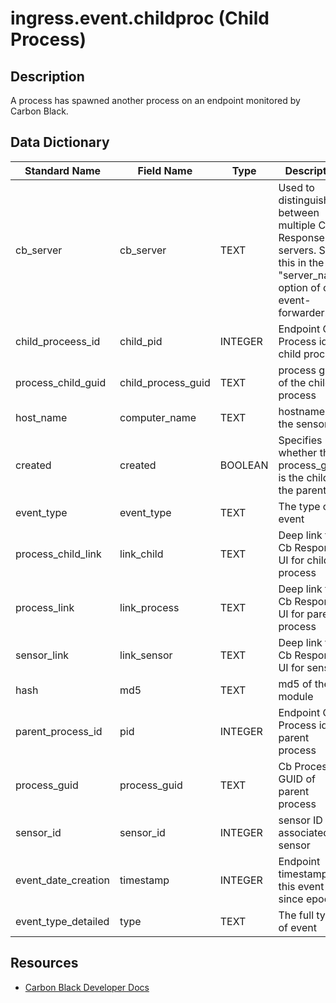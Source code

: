 # ingress.event.childproc (Child Process)

## Description
A process has spawned another process on an endpoint monitored by Carbon Black.

## Data Dictionary
|Standard Name|Field Name|Type|Description|Sample Value|
|---|---|---|---|---|
|cb_server|cb_server|TEXT|Used to distinguish between multiple Cb Response servers. Set this in the "server_name" option of cb-event-forwarder.ini.|cbserver|
|child_proceess_id|child_pid|INTEGER|Endpoint OS Process id of child process|2865|
|process_child_guid|child_process_guid|TEXT|process guid of the child process|00000001-0000-07b4-01d1-209a100bc217|
|host_name|computer_name|TEXT|hostname of the sensor|JASON-MAC-VM|
|created|created|BOOLEAN|Specifies whether this process_guid is the child or the parent|true|
|event_type|event_type|TEXT|The type of event|childproc|
|process_child_link|link_child|TEXT|Deep link to Cb Response UI for child process|https://cbtests/#analyze/00000001-0000-07b4-01d1-209a100bc217/1|
|process_link|link_process|TEXT|Deep link to Cb Response UI for parent process|https://cbtests/#analyze/00000001-0000-0af4-01d1-1e444bf4c3dd/1|
|sensor_link|link_sensor|TEXT|Deep link to Cb Response UI for sensor|https://cbtests/#/host/1|
|hash|md5|TEXT|md5 of the module|D6021013D7C4E248AEB8BED12D3DCC88|
|parent_process_id|pid|INTEGER|Endpoint OS Process id of  parent process|2804|
|process_guid|process_guid|TEXT|Cb Process GUID of parent process|00000001-0000-0af4-01d1-1e444bf4c3dd|
|sensor_id|sensor_id|INTEGER|sensor ID of associated sensor|1|
|event_date_creation|timestamp|INTEGER|Endpoint timestamp of this event since epoch|1447697423|
|event_type_detailed|type|TEXT|The full type of event|ingress.event.childproc|

## Resources
* [Carbon Black Developer Docs](https://developer.carbonblack.com/reference/enterprise-response/event-forwarder/event-schema/#ingress-event-childproc-child-process)
